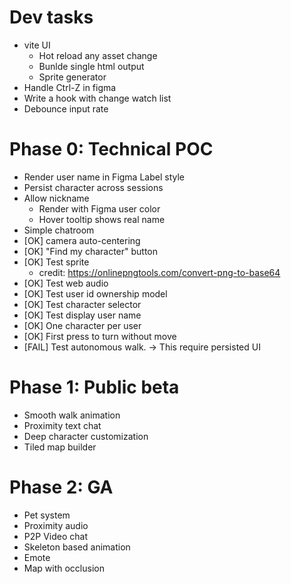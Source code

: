 # Dev tasks

- vite UI
  - Hot reload any asset change
  - Bunlde single html output
  - Sprite generator
- Handle Ctrl-Z in figma
- Write a hook with change watch list
- Debounce input rate

# Phase 0: Technical POC

- Render user name in Figma Label style
- Persist character across sessions
- Allow nickname
  - Render with Figma user color
  - Hover tooltip shows real name
- Simple chatroom
- [OK] camera auto-centering
- [OK] "Find my character" button
- [OK] Test sprite
  - credit: https://onlinepngtools.com/convert-png-to-base64
- [OK] Test web audio
- [OK] Test user id ownership model
- [OK] Test character selector
- [OK] Test display user name
- [OK] One character per user
- [OK] First press to turn without move
- [FAIL] Test autonomous walk. -> This require persisted UI

# Phase 1: Public beta

- Smooth walk animation
- Proximity text chat
- Deep character customization
- Tiled map builder

# Phase 2: GA

- Pet system
- Proximity audio
- P2P Video chat
- Skeleton based animation
- Emote
- Map with occlusion
